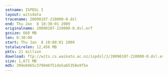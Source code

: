 ```yaml
---
setname: ISPDSL I
layout: witsdata
tracename: 20090107-210000-0.dsl
end: Thu Jan  8 10:30:01 2009
originalname: 20090107-210000-0.dsl.erf
gzsize: 668 MB
len: 0:30:00
start: Thu Jan  8 10:00:01 2009
totalwirelen: 12,456 MB
pkts: 21 million
download: ftp://wits.cs.waikato.ac.nz/ispdsl/1/20090107-210000-0.dsl.erf.gz
size: 1,671 MB
md5: 399e8465c379046f51de5a65358e9f5e
---
```

